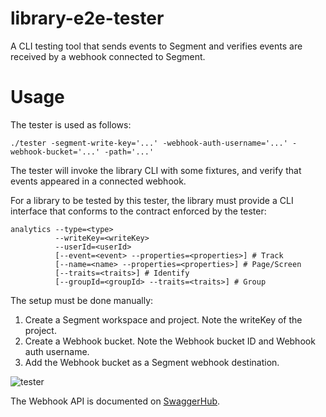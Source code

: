 # library-e2e-tester

A CLI testing tool that sends events to Segment and verifies events are received by a webhook connected to Segment.

# Usage

The tester is used as follows:

```
./tester -segment-write-key='...' -webhook-auth-username='...' -webhook-bucket='...' -path='...'
```

The tester will invoke the library CLI with some fixtures, and verify that events appeared in a connected webhook.

For a library to be tested by this tester, the library must provide a CLI interface that conforms to the contract enforced by the tester:

```
analytics --type=<type>
          --writeKey=<writeKey>
          --userId=<userId>
          [--event=<event> --properties=<properties>] # Track
          [--name=<name> --properties=<properties>] # Page/Screen
          [--traits=<traits>] # Identify
          [--groupId=<groupId> --traits=<traits>] # Group
```


The setup must be done manually:

1. Create a Segment workspace and project. Note the writeKey of the project.
2. Create a Webhook bucket. Note the Webhook bucket ID and Webhook auth username.
3. Add the Webhook bucket as a Segment webhook destination.

![tester](https://cldup.com/luiNQxqYu9.png)

The Webhook API is documented on [SwaggerHub](https://app.swaggerhub.com/apis/Segment.io/Webhook-E2E/1.0.1).
